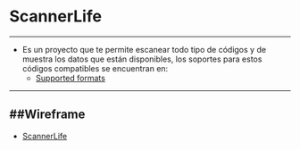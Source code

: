 # ScannerLife
----------
- Es un proyecto que te permite escanear todo tipo de códigos y de muestra los datos que están disponibles, los soportes para estos códigos compatibles se encuentran en:
	- [Supported formats](https://docs.expo.dev/versions/latest/sdk/bar-code-scanner/#supported-formats "Supported formats")

---
##Wireframe
------------

- [ScannerLife](https://whimsical.com/scannerlife-9MRHBz3KBs2UEBSRUJAS7V "ScannerLife")
